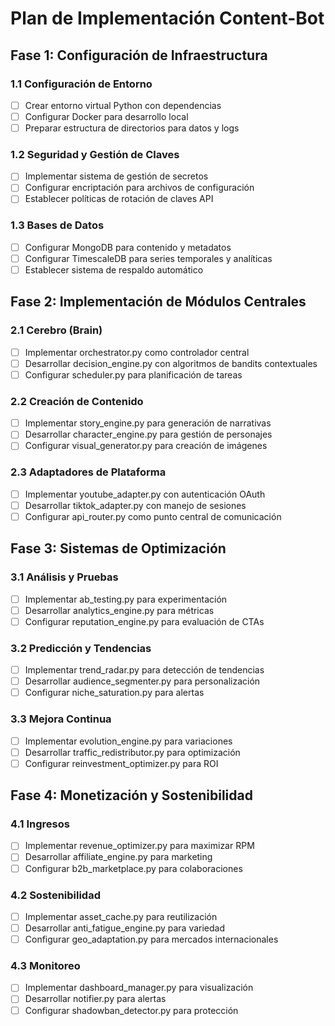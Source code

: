 # Plan de Implementación Content-Bot

## Fase 1: Configuración de Infraestructura

### 1.1 Configuración de Entorno
- [ ] Crear entorno virtual Python con dependencias
- [ ] Configurar Docker para desarrollo local
- [ ] Preparar estructura de directorios para datos y logs

### 1.2 Seguridad y Gestión de Claves
- [ ] Implementar sistema de gestión de secretos
- [ ] Configurar encriptación para archivos de configuración
- [ ] Establecer políticas de rotación de claves API

### 1.3 Bases de Datos
- [ ] Configurar MongoDB para contenido y metadatos
- [ ] Configurar TimescaleDB para series temporales y analíticas
- [ ] Establecer sistema de respaldo automático

## Fase 2: Implementación de Módulos Centrales

### 2.1 Cerebro (Brain)
- [ ] Implementar orchestrator.py como controlador central
- [ ] Desarrollar decision_engine.py con algoritmos de bandits contextuales
- [ ] Configurar scheduler.py para planificación de tareas

### 2.2 Creación de Contenido
- [ ] Implementar story_engine.py para generación de narrativas
- [ ] Desarrollar character_engine.py para gestión de personajes
- [ ] Configurar visual_generator.py para creación de imágenes

### 2.3 Adaptadores de Plataforma
- [ ] Implementar youtube_adapter.py con autenticación OAuth
- [ ] Desarrollar tiktok_adapter.py con manejo de sesiones
- [ ] Configurar api_router.py como punto central de comunicación

## Fase 3: Sistemas de Optimización

### 3.1 Análisis y Pruebas
- [ ] Implementar ab_testing.py para experimentación
- [ ] Desarrollar analytics_engine.py para métricas
- [ ] Configurar reputation_engine.py para evaluación de CTAs

### 3.2 Predicción y Tendencias
- [ ] Implementar trend_radar.py para detección de tendencias
- [ ] Desarrollar audience_segmenter.py para personalización
- [ ] Configurar niche_saturation.py para alertas

### 3.3 Mejora Continua
- [ ] Implementar evolution_engine.py para variaciones
- [ ] Desarrollar traffic_redistributor.py para optimización
- [ ] Configurar reinvestment_optimizer.py para ROI

## Fase 4: Monetización y Sostenibilidad

### 4.1 Ingresos
- [ ] Implementar revenue_optimizer.py para maximizar RPM
- [ ] Desarrollar affiliate_engine.py para marketing
- [ ] Configurar b2b_marketplace.py para colaboraciones

### 4.2 Sostenibilidad
- [ ] Implementar asset_cache.py para reutilización
- [ ] Desarrollar anti_fatigue_engine.py para variedad
- [ ] Configurar geo_adaptation.py para mercados internacionales

### 4.3 Monitoreo
- [ ] Implementar dashboard_manager.py para visualización
- [ ] Desarrollar notifier.py para alertas
- [ ] Configurar shadowban_detector.py para protección